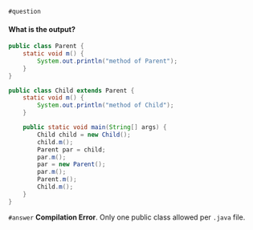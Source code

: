 `#question`
#### What is the output?
```java
public class Parent {
    static void m() {
        System.out.println("method of Parent");
    }
}

public class Child extends Parent {
    static void m() {
        System.out.println("method of Child");
    }

    public static void main(String[] args) {
        Child child = new Child();
        child.m();
        Parent par = child;
        par.m();
        par = new Parent();
        par.m();
        Parent.m();
        Child.m();
    }
}
```

`#answer`
**Compilation Error**.
Only one public class allowed per `.java` file.
